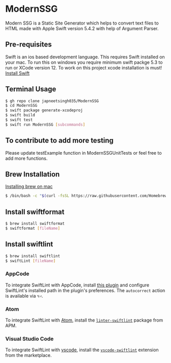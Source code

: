 # ModernSSG #
 Modern SSG is a Static Site Generator which helps to convert text files to HTML made with Apple Swift version 5.4.2 with help of Argument Parser.

## Pre-requisites ##
Swift is an ios based development language. This requires Swift installed on your mac. To run this on windows you require minimum swift packge 5.3 to run or XCode version 12. To work on this project xcode installation is must!
[Install Swift](https://swift.org/getting-started/#installing-swift)

## Terminal Usage ##
```bash
$ gh repo clone japneetsingh035/ModernSSG
$ cd ModernSSG
$ swift package generate-xcodeproj
$ swift build
$ swift test
$ swift run ModernSSG [subcommands]
``` 

## To contribute to add more testing ##
Please update testExample function in ModernSSGUnitTests or feel free to add more functions.

## Brew Installation
[Installing brew on mac](https://brew.sh/)
```bash
$ /bin/bash -c "$(curl -fsSL https://raw.githubusercontent.com/Homebrew/install/HEAD/install.sh)"
```

## Install swiftformat
```bash
$ brew install swiftformat
$ swiftformat [fileName]
```

## Install swiftlint
```bash
$ brew install swiftlint
$ swiftLint [fileName]
```

### AppCode

To integrate SwiftLint with AppCode, install
[this plugin](https://plugins.jetbrains.com/plugin/9175) and configure
SwiftLint's installed path in the plugin's preferences.
The `autocorrect` action is available via `⌥⏎`.

### Atom

To integrate SwiftLint with [Atom](https://atom.io/), install the
[`linter-swiftlint`](https://atom.io/packages/linter-swiftlint) package from
APM.

### Visual Studio Code

To integrate SwiftLint with [vscode](https://code.visualstudio.com), install the
[`vscode-swiftlint`](https://marketplace.visualstudio.com/items?itemName=vknabel.vscode-swiftlint) extension from the marketplace.
